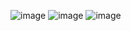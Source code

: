 ![image](https://github.com/arshia-c/health-lens/assets/89679128/4f7082ca-d19b-43c9-91e9-be872f4f9680)
![image](https://github.com/arshia-c/health-lens/assets/89679128/8570734e-3677-4ca1-9e52-7afe80f29647)
![image](https://github.com/arshia-c/health-lens/assets/89679128/7f7cab3f-d5b2-47d3-941b-c46a2b5322d6)

